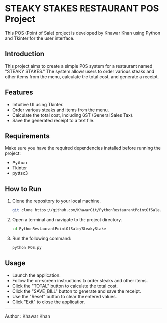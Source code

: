 # STEAKY STAKES RESTAURANT POS Project

This POS (Point of Sale) project is developed by Khawar Khan using Python and Tkinter for the user interface.

## Introduction

This project aims to create a simple POS system for a restaurant named "STEAKY STAKES." The system allows users to order various steaks and other items from the menu, calculate the total cost, and generate a receipt.

## Features

- Intuitive UI using Tkinter.
- Order various steaks and items from the menu.
- Calculate the total cost, including GST (General Sales Tax).
- Save the generated receipt to a text file.

## Requirements

Make sure you have the required dependencies installed before running the project:

- Python
- Tkinter
- pyttsx3

## How to Run

1. Clone the repository to your local machine.
   ```bash
   git clone https://github.com/KhawarGit/PythonRestaurantPointOfSale.git
2. Open a terminal and navigate to the project directory.
   ```bash
   cd PythonRestaurantPointOfSale/SteakyStake
3. Run the following command:
   ```bash
   python POS.py

## Usage
* Launch the application.
* Follow the on-screen instructions to order steaks and other items.
* Click the "TOTAL" button to calculate the total cost.
* Click the "SAVE_BILL" button to generate and save the receipt.
* Use the "Reset" button to clear the entered values.
* Click "Exit" to close the application.
<hr>   
Author : 
Khawar Khan
